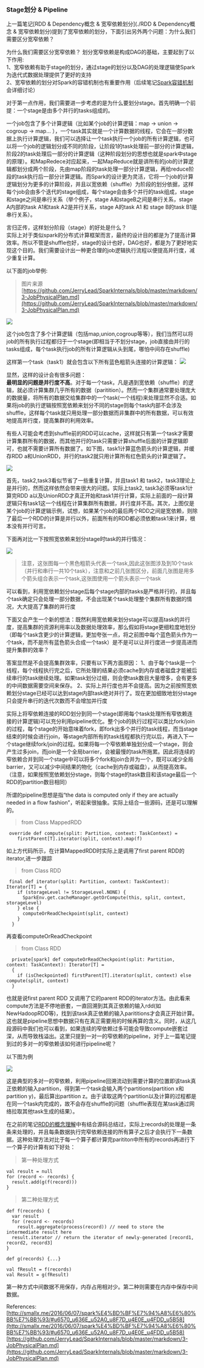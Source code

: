 ### Stage划分 & Pipeline


上一篇笔记[RDD & Dependency概念 & 宽窄依赖划分](./RDD & Dependency概念 & 宽窄依赖划分)提到了宽窄依赖的划分，下面引出另外两个问题：为什么我们需要区分宽窄依赖？

为什么我们需要区分宽窄依赖？
划分宽窄依赖是构成DAG的基础，主要起到了以下作用:  
1、宽窄依赖有助于stage的划分，通过stage的划分以及DAG的处理逻辑使Spark为迭代式数据处理提供了更好的支持  
2、宽窄依赖的划分对Spark的容错机制也有重要作用（后续笔记[Spark容错机制](./Spark容错机制)会详细讨论）

对于第一点作用，我们需要进一步考虑的是为什么要划分stage。首先明确一个前提：一个stage是由多个并行的tasks组成的。

一个job包含了多个计算逻辑（比如某个job的计算逻辑：map -> union -> cogroup -> map... ），一个task其实就是一个计算数据的线程，它会在一部分数据上执行计算逻辑，我们可以选择让一个task执行一个job的所有计算逻辑，也可以将一个job的逻辑划分成不同的阶段，让阶段1的task处理前一部分的计算逻辑，阶段2的task处理后一部分的计算逻辑（这种阶段划分的思想也就是spark中stage的原理）。和MapRedece对应起来，一起MapReduce就是讲所有的job的计算逻辑都划分成两个阶段，先由map阶段的task处理一部分计算逻辑，再给reduce阶段的task执行后一部分计算逻辑。而Spark的设计更为灵活，它将一个job的计算逻辑划分为更多的计算阶段，并且以宽依赖（shuffle）为阶段的划分依据，这样每个job会由多个迭代的stage组成，每个stage会由多个并行的task组成，stage和stage之间是串行关系（举个例子，stage A和stageB之间是串行关系，stage A内部的task A1和task A2是并行关系，stage A的task A1 和 stage B的task B1是串行关系）。

言归正传，这样划分阶段（stage）的好处是什么？  
实际上对于类似spark的分布式计算框架而言，最终的设计目的都是为了提高计算效率。所以不管是shuffle也好，stage的设计也好，DAG也好，都是为了更好地实现这个目的。我们需要设计出一种更合理的job逻辑执行流程以便提高并行度，减少重复计算。  

  
以下面的job举例:
>图片来源[https://github.com/JerryLead/SparkInternals/blob/master/markdown/3-JobPhysicalPlan.md](https://github.com/JerryLead/SparkInternals/blob/master/markdown/3-JobPhysicalPlan.md)
>
<img src="../img/job.png">


这个job包含了多个计算逻辑（包括map,union,cogroup等等），我们当然可以将job的所有执行过程都归于一个stage(即相当于不划分stage，job直接由并行的tasks组成，每个task执行job的所有计算逻辑从头到尾，哪怕中间存在shuffle)

这样第一个task（task1）就会包含以下所有蓝色粗箭头连接的计算逻辑：
<img src="../img/onestage.png">


显然，这样的设计会有很多问题：  
**最明显的问题是并行度不高**。对于每一个task，凡是遇到宽依赖（shuffle）的逻辑，就必须计算集群几乎所有的数据（paritition）。然而一个集群通常要处理庞大的数据量，将所有的数据交给集群中的一个task(一个线程)来处理显然不合适。如果将job的执行逻辑按照宽依赖来划分不同的stage则每个task内部不会涉及shuffle，这样每个task就只用处理一部分数据而非集群中的所有数据，可以有效地提高并行度，提高集群的利用效率。

有些人可能会考虑到shuffle前的RDD可以cache，这样就只有第一个task才需要计算集群所有的数据，而其他并行的task只需要计算shuffle后面的计算逻辑即可，也就不需要计算所有数据了。如下图，task1计算蓝色箭头的计算逻辑，并缓存RDD a和UnionRDD，并行的task2就只用计算所有红色箭头的计算逻辑了。

<img src="../img/onestageTaskTwo.png">

首先，task2,task3看似节省了一些重复计算，并且task1 和 task2，task3理论上是并行的，然而这样依然会带来很大的问题。实际上task2, task3必须等task1计算完RDD a以及UnionRDD才真正开始和task1并行计算，实际上前面的一段计算逻辑只有task1这一个线程在计算集群所有数据，并行度并不高。其次，上图仅是某个job的计算逻辑示例，试想，如果某个job的最后两个RDD之间是宽依赖，则除了最后一个RDD的计算是并行以外，前面所有的RDD都必须依赖task1来计算，根本没有并行可言。

下面再对比一下按照宽依赖来划分stage时task的并行情况：

<img src="../img/stage.png">

>注意，这张图每一个黑色粗箭头代表一个task,因此这张图涉及到10个task（并行和串行一共10个task），注意和之前几张图区分，前面几张图是用多个箭头组合表示一个task,这张图使用一个箭头表示一个task

可以看到，利用宽依赖划分stage后每个stage内部的tasks是严格并行的，并且每个task确定只会处理一部分数据，不会出现某个task处理整个集群所有数据的情况，大大提高了集群的并行度

下面又会产生一个新的想法：既然利用宽依赖来划分stage可以提高task的并行度，提高集群的资源利用率以及数据处理效率，那么假如将stage更细粒度地划分（即每个task含更少的计算逻辑，更加夸张一点，将之前图中每个蓝色箭头作为一个task，而不是所有蓝色箭头合成一个task）是不是可以让并行度进一步提高进而提升集群的效率？

答案显然是不会提高集群效率，只要有以下两方面原因：
1、由于每个task是一个线程，每个线程执行完之后，它所处理的结果必须cache到内存或者磁盘才能被后续串行的task继续处理。如果task划分过细，则会使task数目大量增多，会有更多的中间数据需要空间来保存。
2、实际上并行度也并不会提高。因为之前按照宽依赖划分stage已经可以达到stage内部task绝对并行了。现在更加细致地划分stage只会提升串行的迭代次数而不会增加并行度

实际上将窄依赖连接的RDD划分到同一个stage(即用每个task处理所有窄依赖连接的计算逻辑)可以充分利用pipeline优化。整个job的执行过程可以类比fork/join的过程，每个stage的开始意味着fork，即fork出多个并行的task线程，而当stage结束的时候会进行join，等stage内部所有的task线程都执行完以后，再进入下一个stage继续fork/join的过程。如果将每一个窄依赖单独划分成一个stage，则会产生过多join，而join是一个全局barrier，会被最慢的task所拖累。因此将连续的窄依赖合并到同一个stage中可以将多个fork和join合并为一个，既可以减少全局barrier，又可以减少中间结果的物化（cache到内存或磁盘），从而提高效率。（注意，如果按照宽依赖划分stage，则每个stage的task数目和该stage最后一个RDD的partition数目相同）

所谓的pipeline思想是指“the data is computed only if they are actually needed in a flow fashion”，听起来很抽象。实际上结合一些源码，还是可以理解的。
> from Class MappedRDD

```
 override def compute(split: Partition, context: TaskContext) =
    firstParent[T].iterator(split, context).map(f)
```
如上方代码所示，在计算MappedRDD时实际上是调用了first parent RDD的iterator,进一步跟踪
> from Class RDD

```
 final def iterator(split: Partition, context: TaskContext): Iterator[T] = {
    if (storageLevel != StorageLevel.NONE) {
      SparkEnv.get.cacheManager.getOrCompute(this, split, context, storageLevel)
    } else {
      computeOrReadCheckpoint(split, context)
    }
  }
```
再查看computeOrReadCheckpoint
>from Class RDD

```
  private[spark] def computeOrReadCheckpoint(split: Partition, context: TaskContext): Iterator[T] =
  {
    if (isCheckpointed) firstParent[T].iterator(split, context) else compute(split, context)
  }
```
也就是说first parent RDD 又调用了它的parent RDD的iterator方法。由此看来compute方法是不停地嵌套，一直回溯到其真正依赖的输入rdd(如NewHadoopRDD等)，找到该task真正依赖的输入parititions才会真正开始计算。这也就是pipeline思想中数据只有在真正需要用的时候再算的含义。同时，从这几段源码中我们也可以看到，如果连续的窄依赖过多可能会导致compute嵌套过深，从而导致栈溢出。这里只提到一对一的窄依赖的pipeline，对于上一篇笔记提到过的多对一的窄依赖该如何进行pipeline呢？

以下图为例

<img src="../img/co-partitioned shuffle.png">

这是典型的多对一的窄依赖，利用pipeline回溯流动到需要计算的位置即该task真正依赖的输入partition，得到第一个task会输入两个partitions(partition x和partition y)，最后算出partition z。由于读取这两个partition以及计算的过程都是在同一个task内完成的，故不会存在shuffle的问题（shuffle表现在某task通过网络拉取其他task生成的结果）。


在之前的笔记[RDD的概念理解](./1-RDD的概念理解)中有结合源码总结过，实际上records的处理是一条条来处理的，并且每条数据执行完窄依赖连接的所有算子之后才会执行下一条数据。这种处理方法对比于每一个算子都计算完parititon中所有的records再进行下一个算子的计算有如下好处：
>第一种处理方式

```
val result = null
for (record <- records) {
  result.add(g(f(record)))
}
```
>第二种处理方式

```
def f(records) {
  var result
  for (record <- records)
    result.aggregate(process(record)) // need to store the intermediate result here
  result.iterator // return the iterator of newly-generated [record1, record2, record3]
}

def g(records) {...}

val fResult = f(records)
val Result = g(fResult)
```
第一种方式中间数据不用保存，内存占用相对少。第二种则需要在内存中保存中间数据。


References:
[http://smallx.me/2016/06/07/spark%E4%BD%BF%E7%94%A8%E6%80%BB%E7%BB%93/#u6570_u636E_u52A0_u8F7D_u4E0E_u4FDD_u5B58](http://smallx.me/2016/06/07/spark%E4%BD%BF%E7%94%A8%E6%80%BB%E7%BB%93/#u6570_u636E_u52A0_u8F7D_u4E0E_u4FDD_u5B58)
[https://github.com/JerryLead/SparkInternals/blob/master/markdown/3-JobPhysicalPlan.md](https://github.com/JerryLead/SparkInternals/blob/master/markdown/3-JobPhysicalPlan.md)